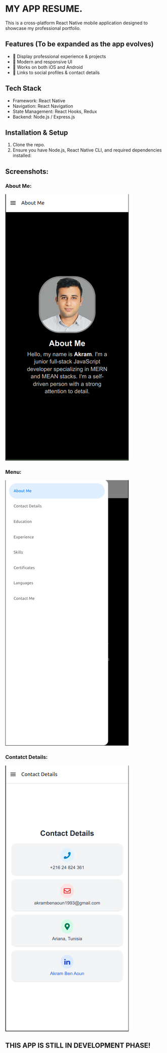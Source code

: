 # MY APP RESUME.
This is a cross-platform React Native mobile application designed to showcase my professional portfolio.

## Features (To be expanded as the app evolves)
- 📌 Display professional experience & projects
- 🎨 Modern and responsive UI
- 📱 Works on both iOS and Android
- 🔗 Links to social profiles & contact details

## Tech Stack
- Framework: React Native
- Navigation: React Navigation
- State Management: React Hooks, Redux
- Backend: Node.js / Express.js

## Installation & Setup
1. Clone the repo.
2. Ensure you have Node.js, React Native CLI, and required dependencies installed:

## Screenshots:

### About Me:

![About Me Screen](assets/screenshots/screenshot_1.png)

### Menu:

![Menu Screen](assets/screenshots/screenshot_2.png)

### Contatct Details:

![Contatct Details Screen](assets/screenshots/screenshot_3.png)

## THIS APP IS STILL IN DEVELOPMENT PHASE!